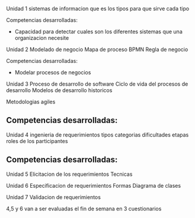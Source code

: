 Unidad 1 sistemas de informacion
que es
los tipos
para que sirve cada tipo

Competencias desarrolladas:
- Capacidad para detectar cuales son los diferentes sistemas que una organizacion necesite

Unidad 2 Modelado de negocio
Mapa de proceso
BPMN
Regla de negocio

Competencias desarrolladas:
- Modelar procesos de negocios

Unidad 3 Proceso de desarrollo de software
Ciclo de vida del procesos de desarrollo
Modelos de desarrollo historicos

Metodologias agiles

Competencias desarrolladas:
-  

Unidad 4 ingenieria de requerimientos
tipos
categorias 
dificultades
etapas
roles de los participantes

Competencias desarrolladas:
- 

Unidad 5 Elicitacion de los requerimientos
Tecnicas

Unidad 6 Especificacion de requerimientos
Formas
Diagrama de clases

Unidad 7 Validacion de requerimientos

4,5 y 6 van a ser evaluadas el fin de semana en 3 cuestionarios

